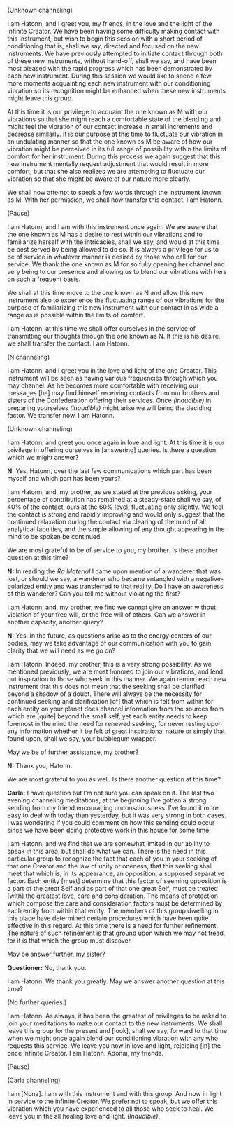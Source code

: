 <p class="channel-type">(Unknown channeling)</p>
<p>I am Hatonn, and I greet you, my friends, in the love and the light of the infinite Creator. We have been having some difficulty making contact with this instrument, but wish to begin this session with a short period of conditioning that is, shall we say, directed and focused on the new instruments. We have previously attempted to initiate contact through both of these new instruments, without hand-off, shall we say, and have been most pleased with the rapid progress which has been demonstrated by each new instrument. During this session we would like to spend a few more moments acquainting each new instrument with our conditioning vibration so its recognition might be enhanced when these new instruments might leave this group.</p>
<p>At this time it is our privilege to acquaint the one known as M with our vibrations so that she might reach a comfortable state of the blending and might feel the vibration of our contact increase in small increments and decrease similarly. It is our purpose at this time to fluctuate our vibration in an undulating manner so that the one known as M be aware of how our vibration might be perceived in its full range of possibility within the limits of comfort for her instrument. During this process we again suggest that this new instrument mentally request adjustment that would result in more comfort, but that she also realizes we are attempting to fluctuate our vibration so that she might be aware of our nature more clearly.</p>
<p>We shall now attempt to speak a few words through the instrument known as M. With her permission, we shall now transfer this contact. I am Hatonn.</p>
<p class="comment">(Pause)</p>
<p>I am Hatonn, and I am with this instrument once again. We are aware that the one known as M has a desire to rest within our vibrations and to familiarize herself with the intricacies, shall we say, and would at this time be best served by being allowed to do so. It is always a privilege for us to be of service in whatever manner is desired by those who call for our service. We thank the one known as M for so fully opening her channel and very being to our presence and allowing us to blend our vibrations with hers on such a frequent basis.</p>
<p>We shall at this time move to the one known as N and allow this new instrument also to experience the fluctuating range of our vibrations for the purpose of familiarizing this new instrument with our contact in as wide a range as is possible within the limits of comfort.</p>
<p>I am Hatonn, at this time we shall offer ourselves in the service of transmitting our thoughts through the one known as N. If this is his desire, we shall transfer the contact. I am Hatonn.</p>
<p class="channel-type">(N channeling)</p>
<p>I am Hatonn, and I greet you in the love and light of the one Creator. This instrument will be seen as having various frequencies through which you may channel. As he becomes more comfortable with receiving our messages [he] may find himself receiving contacts from our brothers and sisters of the Confederation offering their services. Once <em>(inaudible)</em> in preparing yourselves <em>(inaudible)</em> might arise we will being the deciding factor. We transfer now. I am Hatonn.</p>
<p class="channel-type">(Unknown channeling)</p>
<p>I am Hatonn, and greet you once again in love and light. At this time it is our privilege in offering ourselves in [answering] queries. Is there a question which we might answer?</p>
<p><strong>N:</strong> Yes, Hatonn, over the last few communications which part has been myself and which part has been yours?</p>
<p>I am Hatonn, and, my brother, as we stated at the previous asking, your percentage of contribution has remained at a steady-state shall we say, of 40% of the contact, ours at the 60% level, fluctuating only slightly. We feel the contact is strong and rapidly improving and would only suggest that the continued relaxation during the contact via clearing of the mind of all analytical faculties, and the simple allowing of any thought appearing in the mind to be spoken be continued.</p>
<p>We are most grateful to be of service to you, my brother. Is there another question at this time?</p>
<p><strong>N:</strong> In reading the <em>Ra Material</em> I came upon mention of a wanderer that was lost, or should we say, a wanderer who became entangled with a negative-polarized entity and was transferred to that reality. Do I have an awareness of this wanderer? Can you tell me without violating the first?</p>
<p>I am Hatonn, and, my brother, we find we cannot give an answer without violation of your free will, or the free will of others. Can we answer in another capacity, another query?</p>
<p><strong>N:</strong> Yes. In the future, as questions arise as to the energy centers of our bodies, may we take advantage of our communication with you to gain clarity that we will need as we go on?</p>
<p>I am Hatonn. Indeed, my brother, this is a very strong possibility. As we mentioned previously, we are most honored to join our vibrations, and lend out inspiration to those who seek in this manner. We again remind each new instrument that this does not mean that the seeking shall be clarified beyond a shadow of a doubt. There will always be the necessity for continued seeking and clarification [of] that which is felt from within for each entity on your planet does channel information from the sources from which are [quite] beyond the small self, yet each entity needs to keep foremost in the mind the need for renewed seeking, for never resting upon any information whether it be felt of great inspirational nature or simply that found upon, shall we say, your bubblegum wrapper.</p>
<p>May we be of further assistance, my brother?</p>
<p><strong>N:</strong> Thank you, Hatonn.</p>
<p>We are most grateful to you as well. Is there another question at this time?</p>
<p><strong>Carla:</strong> I have question but I’m not sure you can speak on it. The last two evening channeling meditations, at the beginning I’ve gotten a strong sending from my friend encouraging unconsciousness. I’ve found it more easy to deal with today than yesterday, but it was very strong in both cases. I was wondering if you could comment on how this sending could occur since we have been doing protective work in this house for some time.</p>
<p>I am Hatonn, and we find that we are somewhat limited in our ability to speak in this area, but shall do what we can. There is the need in this particular group to recognize the fact that each of you in your seeking of that one Creator and the law of unity or oneness, that this seeking shall meet that which is, in its appearance, an opposition, a supposed separative factor. Each entity [must] determine that this factor of seeming opposition is a part of the great Self and as part of that one great Self, must be treated [with] the greatest love, care and consideration. The means of protection which compose the care and consideration factors must be determined by each entity from within that entity. The members of this group dwelling in this place have determined certain procedures which have been quite effective in this regard. At this time there is a need for further refinement. The nature of such refinement is that ground upon which we may not tread, for it is that which the group must discover.</p>
<p>May be answer further, my sister?</p>
<p><strong>Questioner:</strong> No, thank you.</p>
<p>I am Hatonn. We thank you greatly. May we answer another question at this time?</p>
<p class="comment">(No further queries.)</p>
<p>I am Hatonn. As always, it has been the greatest of privileges to be asked to join your meditations to make our contact to the new instruments. We shall leave this group for the present and [look], shall we say, forward to that time when we might once again blend our conditioning vibration with any who requests this service. We leave you now in love and light, rejoicing [in] the once infinite Creator. I am Hatonn. Adonai, my friends.</p>
<p class="comment">(Pause)</p>
<p class="channel-type">(Carla channeling)</p>
<p>I am [Nona]. I am with this instrument and with this group. And now in light in service to the infinite Creator. We prefer not to speak, but we offer this vibration which you have experienced to all those who seek to heal. We leave you in the all healing love and light. <em>(Inaudible)</em>.</p>